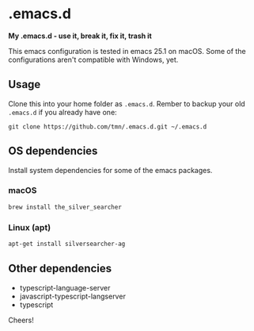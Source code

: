 # .emacs.d

**My .emacs.d - use it, break it, fix it, trash it**

This emacs configuration is tested in emacs 25.1 on macOS. Some of the configurations aren't compatible with Windows, yet.

## Usage

Clone this into your home folder as `.emacs.d`. Rember to backup your old `.emacs.d` if you already have one:

```
git clone https://github.com/tmn/.emacs.d.git ~/.emacs.d
```

## OS dependencies

Install system dependencies for some of the emacs packages.

### macOS

```bash
brew install the_silver_searcher
```

### Linux (apt)

```bash
apt-get install silversearcher-ag
```

## Other dependencies


* typescript-language-server
* javascript-typescript-langserver
* typescript


Cheers!
